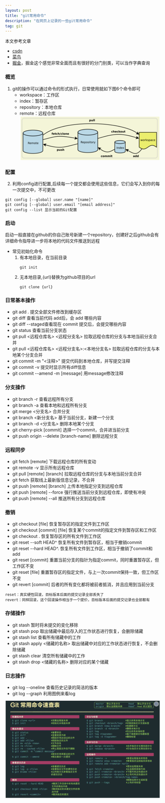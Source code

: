 ```yaml
---
layout: post
title: "git常用命令"
description: "在网页上记录的一些git常用命令"
tag: git
---   
```


本文参考文章
* [csdn]((https://blog.csdn.net/weixin_44475093/article/details/119621631#:~:text=%E6%97%A5%E5%B8%B8%E5%9F%BA%E6%9C%AC%E6%93%8D%E4%BD%9C%201%20git%20init%20%E5%88%9D%E5%A7%8B%E5%8C%96%E4%BB%93%E5%BA%93%EF%BC%8C%E9%BB%98%E8%AE%A4%E4%B8%BA%20master%20%E5%88%86%E6%94%AF%202,8%20git%20pull%20%3C%E8%BF%9C%E7%A8%8B%E4%BB%93%E5%BA%93%E5%90%8D%3E%20%3C%E8%BF%9C%E7%A8%8B%E5%88%86%E6%94%AF%E5%90%8D%3E%3A%3C%E6%9C%AC%E5%9C%B0%E5%88%86%E6%94%AF%E5%90%8D%3E%20%E6%8B%89%E5%8F%96%E8%BF%9C%E7%A8%8B%E4%BB%93%E5%BA%93%E7%9A%84%E5%88%86%E6%94%AF%E4%B8%8E%E6%9C%AC%E5%9C%B0%E6%9F%90%E4%B8%AA%E5%88%86%E6%94%AF%E5%90%88%E5%B9%B6%20More%20items))
* [菜鸟](https://www.runoob.com/git/git-branch.html)
* [掘金](https://juejin.cn/post/7133507623399194661)，掘金这个感觉非常全面而且有很好的分门别类，可以当作字典查询
### 概览

1. git的操作可以通过命令的形式执行，日常使用就如下图6个命令即可
    * workspace：工作区
    * index：暂存区
    * repository：本地仓库
    * remote：远程仓库
![](/images/posts/git/summary.png)

### 配置

2. 利用config进行配置,后续每一个提交都会使用这些信息，它们会写入到你的每一次提交中，不可更改
```
git config [--global] user.name "[name]"
git config [--global] user.email "[email address]"
git config --list 显示当前的Git配置
```

### 启动
启动一般直接在github的你自己账号新建一个repository，创建好之后github会有详细命令指导进一步将本地的代码文件推送到远程
* 常见初始化命令
    1. 有本地目录，在当前目录
        ```
        git init
        ```
    2. 无本地目录,{url}替换为github项目的url
        ```
        git clone {url}
        ```

### 日常基本操作

* git add . 提交全部文件修改到缓存区
* git diff  查看当前代码 add后，会 add 哪些内容
* git diff --staged查看现在 commit 提交后，会提交哪些内容
* git status 查看当前分支状态
* git pull <远程仓库名> <远程分支名> 拉取远程仓库的分支与本地当前分支合并
* git pull <远程仓库名> <远程分支名>:<本地分支名> 拉取远程仓库的分支与本地某个分支合并
* git commit -m "<注释>" 提交代码到本地仓库，并写提交注释
* git commit -v 提交时显示所有diff信息
* git commit --amend -m [message] 用message修改注释

### 分支操作
* git branch -r 查看远程所有分支
* git branch -a 查看本地和远程所有分支
* git merge <分支名> 合并分支
* git branch <新分支名> 基于当前分支，新建一个分支
* git branch -d <分支名> 删除本地某个分支
* git cherry-pick [commit]	选择一个commit，合并进当前分支
* git push origin --delete [branch-name] 删除远程分支

### 远程同步
* git fetch [remote] 下载远程仓库的所有变动
* git remote -v 显示所有远程仓库
* git pull [remote] [branch] 拉取远程仓库的分支与本地当前分支合并
* git fetch 获取线上最新版信息记录，不合并
* git push [remote] [branch] 上传本地指定分支到远程仓库
* git push [remote] --force 强行推送当前分支到远程仓库，即使有冲突
* git push [remote] --all 推送所有分支到远程仓库

### 撤销
* git checkout [file] 恢复暂存区的指定文件到工作区
* git checkout [commit] [file]  恢复某个commit的指定文件到暂存区和工作区
* git checkout . 恢复暂存区的所有文件到工作区
* git reset --soft HEAD^  恢复所有文件到暂存区，相当于撤销commit
* git reset --hard HEAD^. 恢复所有文件到工作区，相当于撤销了commit和add
* git reset [commit] 重置当前分支的指针为指定commit，同时重置暂存区，但工作区不变
* git reset [file] 重置暂存区的指定文件，与上一次commit保持一致，但工作区不变
* git revert [commit]  后者的所有变化都将被前者抵消，并且应用到当前分支

```
reset：真实硬性回滚，目标版本后面的提交记录全部丢失了
revert：同样回滚，这个回滚操作相当于一个提价，目标版本后面的提交记录也全部都有
```

### 存储操作

* git stash 暂时将未提交的变化移除
* git stash pop 取出储藏中最后存入的工作状态进行恢复，会删除储藏
* git stash list 查看所有储藏中的工作
* git stash apply <储藏的名称>  取出储藏中对应的工作状态进行恢复，不会删除储藏
* git stash clear 清空所有储藏中的工作
* git stash drop <储藏的名称>  删除对应的某个储藏

### 日志操作 
* git log --oneline 查看历史记录的简洁的版本
* git log --graph 利用图例来看log

![](/images/posts/git/summary2.png)